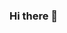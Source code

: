 ### Hi there 👋

<!--
**javoxpl/javoxpl** is a ✨ _special_ ✨ repository because its `README.md` (this file) appears on your GitHub profile.

Here are some ideas to get you started:

<h1 align="center">Hi 👋, I'm Lorenzo</h1>
<h3 align="center">A passionate student, junior full stack web developer from Italy</h3>

<p align="left"> <img src="https://komarev.com/ghpvc/?username=javoxpl&label=Profile%20views&color=0e75b6&style=flat" alt="javoxpl" /> </p>

- 🔭 I’m currently working on **my future!!**

- 🌱 I’m currently learning **Frameworks,Backend and Frontend in Web development**

- 👯 I’m looking to collaborate on **every one who want to change the world**

- 📫 How to reach me **lorenzo.iacovone.work@gmail.com**

- ⚡ Fun fact **now I'm study web development,but two months ago i graduated in medieval history(I think it's a funny thing)**

<h3 align="left">Connect with me:</h3>
<p align="left">
<a href="https://dev.to/@javoxpl" target="blank"><img align="center" src="https://raw.githubusercontent.com/rahuldkjain/github-profile-readme-generator/master/src/images/icons/Social/devto.svg" alt="@javoxpl" height="30" width="40" /></a>
<a href="https://twitter.com/javoxpl" target="blank"><img align="center" src="https://raw.githubusercontent.com/rahuldkjain/github-profile-readme-generator/master/src/images/icons/Social/twitter.svg" alt="javoxpl" height="30" width="40" /></a>
<a href="https://linkedin.com/in/www.linkedin.com/in/lorenzo-iacovone-932102175" target="blank"><img align="center" src="https://raw.githubusercontent.com/rahuldkjain/github-profile-readme-generator/master/src/images/icons/Social/linked-in-alt.svg" alt="www.linkedin.com/in/lorenzo-iacovone-932102175" height="30" width="40" /></a>
<a href="https://instagram.com/java_xpl" target="blank"><img align="center" src="https://raw.githubusercontent.com/rahuldkjain/github-profile-readme-generator/master/src/images/icons/Social/instagram.svg" alt="java_xpl" height="30" width="40" /></a>
<a href="https://discord.gg/Z3nzyRCjtP" target="blank"><img align="center" src="https://raw.githubusercontent.com/rahuldkjain/github-profile-readme-generator/master/src/images/icons/Social/discord.svg" alt="Z3nzyRCjtP" height="30" width="40" /></a>
</p>

<h3 align="left">Languages and Tools:</h3>
<p align="left"> <a href="https://getbootstrap.com" target="_blank" rel="noreferrer"> <img src="https://raw.githubusercontent.com/devicons/devicon/master/icons/bootstrap/bootstrap-plain-wordmark.svg" alt="bootstrap" width="40" height="40"/> </a> <a href="https://www.w3schools.com/css/" target="_blank" rel="noreferrer"> <img src="https://raw.githubusercontent.com/devicons/devicon/master/icons/css3/css3-original-wordmark.svg" alt="css3" width="40" height="40"/> </a> <a href="https://git-scm.com/" target="_blank" rel="noreferrer"> <img src="https://www.vectorlogo.zone/logos/git-scm/git-scm-icon.svg" alt="git" width="40" height="40"/> </a> <a href="https://www.w3.org/html/" target="_blank" rel="noreferrer"> <img src="https://raw.githubusercontent.com/devicons/devicon/master/icons/html5/html5-original-wordmark.svg" alt="html5" width="40" height="40"/> </a> <a href="https://developer.mozilla.org/en-US/docs/Web/JavaScript" target="_blank" rel="noreferrer"> <img src="https://raw.githubusercontent.com/devicons/devicon/master/icons/javascript/javascript-original.svg" alt="javascript" width="40" height="40"/> </a> <a href="https://laravel.com/" target="_blank" rel="noreferrer"> <img src="https://raw.githubusercontent.com/devicons/devicon/master/icons/laravel/laravel-plain-wordmark.svg" alt="laravel" width="40" height="40"/> </a> <a href="https://www.mysql.com/" target="_blank" rel="noreferrer"> <img src="https://raw.githubusercontent.com/devicons/devicon/master/icons/mysql/mysql-original-wordmark.svg" alt="mysql" width="40" height="40"/> </a> <a href="https://www.php.net" target="_blank" rel="noreferrer"> <img src="https://raw.githubusercontent.com/devicons/devicon/master/icons/php/php-original.svg" alt="php" width="40" height="40"/> </a> <a href="https://www.python.org" target="_blank" rel="noreferrer"> <img src="https://raw.githubusercontent.com/devicons/devicon/master/icons/python/python-original.svg" alt="python" width="40" height="40"/> </a> <a href="https://sass-lang.com" target="_blank" rel="noreferrer"> <img src="https://raw.githubusercontent.com/devicons/devicon/master/icons/sass/sass-original.svg" alt="sass" width="40" height="40"/> </a> <a href="https://developer.apple.com/swift/" target="_blank" rel="noreferrer"> <img src="https://raw.githubusercontent.com/devicons/devicon/master/icons/swift/swift-original.svg" alt="swift" width="40" height="40"/> </a> </p>

<h3 align="left">Support:</h3>
<p><a href="https://www.buymeacoffee.com/Lorenzo Iacovone (Javo)"> <img align="left" src="https://cdn.buymeacoffee.com/buttons/v2/default-yellow.png" height="50" width="210" alt="Lorenzo Iacovone (Javo)" /></a><a href="https://ko-fi.com/lorenzoiacovonejavo"> <img align="left" src="https://cdn.ko-fi.com/cdn/kofi3.png?v=3" height="50" width="210" alt="lorenzoiacovonejavo" /></a></p><br><br>

